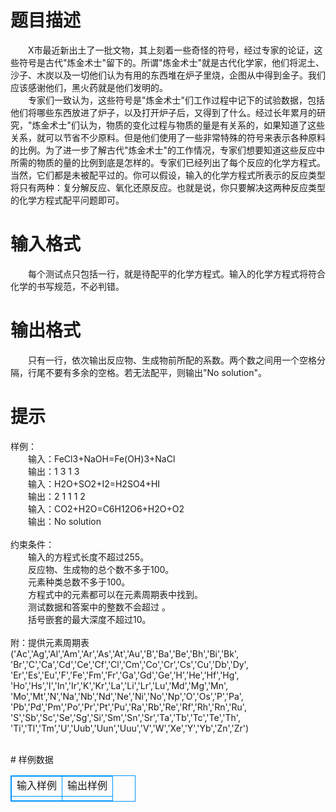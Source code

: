 # 

 
 # 题目描述 
<p>
　　X市最近新出土了一批文物，其上刻着一些奇怪的符号，经过专家的论证，这些符号是古代"炼金术士"留下的。所谓"炼金术士"就是古代化学家，他们将泥土、沙子、木炭以及一切他们认为有用的东西堆在炉子里烧，企图从中得到金子。我们应该感谢他们，黑火药就是他们发明的。<br>　　专家们一致认为，这些符号是"炼金术士"们工作过程中记下的试验数据，包括他们将哪些东西放进了炉子，以及打开炉子后，又得到了什么。经过长年累月的研究，"炼金术士"们认为，物质的变化过程与物质的量是有关系的，如果知道了这些关系，就可以节省不少原料。但是他们使用了一些非常特殊的符号来表示各种原料的比例。为了进一步了解古代"炼金术士"的工作情况，专家们想要知道这些反应中所需的物质的量的比例到底是怎样的。专家们已经列出了每个反应的化学方程式。当然，它们都是未被配平过的。你可以假设，输入的化学方程式所表示的反应类型将只有两种：复分解反应、氧化还原反应。也就是说，你只要解决这两种反应类型的化学方程式配平问题即可。<br></p> 

 
 # 输入格式 
<p>
　　每个测试点只包括一行，就是待配平的化学方程式。输入的化学方程式将符合化学的书写规范，不必判错。</p> 

 
 # 输出格式 
<p>
　　只有一行，依次输出反应物、生成物前所配的系数。两个数之间用一个空格分隔，行尾不要有多余的空格。若无法配平，则输出"No solution"。</p> 

 
 # 提示 
<p>
样例：<br>　　输入：FeCl3+NaOH=Fe(OH)3+NaCl<br>　　输出：1 3 1 3<br>　　输入：H2O+SO2+I2=H2SO4+HI<br>　　输出：2 1 1 1 2<br>　　输入：CO2+H2O=C6H12O6+H2O+O2<br>　　输出：No solution<br><br>约束条件：<br>　　输入的方程式长度不超过255。<br>　　反应物、生成物的总个数不多于100。<br>　　元素种类总数不多于100。<br>　　方程式中的元素都可以在元素周期表中找到。<br>　　测试数据和答案中的整数不会超过 。<br>　　括号嵌套的最大深度不超过10。<br><br>附：提供元素周期表<br>('Ac','Ag','Al','Am','Ar','As','At','Au','B','Ba','Be','Bh','Bi','Bk', 'Br','C','Ca','Cd','Ce','Cf','Cl','Cm','Co','Cr','Cs','Cu','Db','Dy', 'Er','Es','Eu','F','Fe','Fm','Fr','Ga','Gd','Ge','H','He','Hf','Hg', 'Ho','Hs','I','In','Ir','K','Kr','La','Li','Lr','Lu','Md','Mg','Mn', 'Mo','Mt','N','Na','Nb','Nd','Ne','Ni','No','Np','O','Os','P','Pa', 'Pb','Pd','Pm','Po','Pr','Pt','Pu','Ra','Rb','Re','Rf','Rh','Rn','Ru', 'S','Sb','Sc','Se','Sg','Si','Sm','Sn','Sr','Ta','Tb','Tc','Te','Th', 'Ti','Tl','Tm','U','Uub','Uun','Uuu','V','W','Xe','Y','Yb','Zn','Zr')<br><br></p> 
# 样例数据
<style>
        table,table tr th, table tr td { border:1px solid #0094ff; }
        table { width: 200px; min-height: 25px; line-height: 25px; text-align: center; border-collapse: collapse;}   
    </style>
<table>
	<tr>
		<td>输入样例</td>
		<td>输出样例</td>
	</tr>
<tr><td></td><td></td></tr></table>
